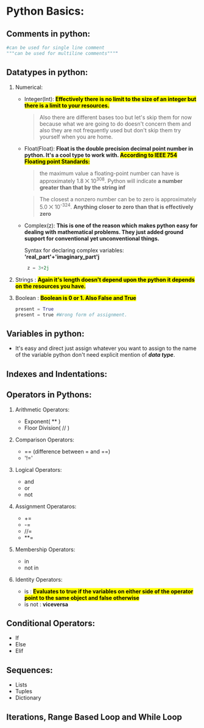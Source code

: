 # Python Basics:

## Comments in python:
```python
#can be used for single line comment
"""can be used for multiline comments""""
```

## Datatypes in python:

1. Numerical:
    * Integer(Int):
        <mark>**Effectively there is no limit to the size of an integer but there is a limit to your resources.**</mark>

        > Also there are different bases too but let's skip them for now because what we are going to do doesn't concern them and also they are not frequently used but don't skip them try yourself when you are home.

    * Float(Float):
        **Float is the double precision decimal point number in python. It's a cool type to work with.
        <mark>According to IEEE 754 Floating point Standards: </mark>**
        
        > the maximum value a floating-point number can have is approximately 1.8 ⨉ 10<sup>308</sup>. Python will indicate **a number greater than that by the string inf**

        > The closest a nonzero number can be to zero is approximately 5.0 ⨉ 10<sup>-324</sup>. **Anything closer to zero than that is effectively zero**

    * Complex(z):
       **This is one of the reason which makes python easy for dealing with mathematical problems. They just added ground support for conventional yet unconventional things.**

       Syntax for declaring complex variables: **'real_part'+'imaginary_part'j**

       ```python
        z = 3+2j
       ```   

2. Strings : <mark>**Again it's length doesn't depend upon the python it depends on the resources you have.**</mark>

3. Boolean : **<mark> Boolean is 0 or 1. Also False and True**

    ```python
    present = True
    present = true #Wrong form of assignment.
    ```


## Variables in python:

* It's easy and direct just assign whatever you want to assign to the name of the variable python don't need explicit mention of ***data type***.

## Indexes and Indentations:


## Operators in Pythons:
1. Arithmetic Operators:
   * Exponent( ** )
   * Floor Division( // )

2. Comparison Operators:
   * == (difference between = and ==)
   * '!='

3. Logical Operators:
   * and
   * or
   * not


4. Assignment Operataros:
    * += 
    * -= 
    * //= 
    * **=

5. Membership Operators:
   * in
   * not in

6. Identity Operators:
   * is : <mark>**Evaluates to true if the variables on either side of the operator point to the same object and false otherwise**</mark>
   * is not : **viceversa**

## Conditional Operators:
* If
* Else
* Elif

## Sequences:
* Lists
* Tuples
* Dictionary

## Iterations, Range Based Loop and While Loop